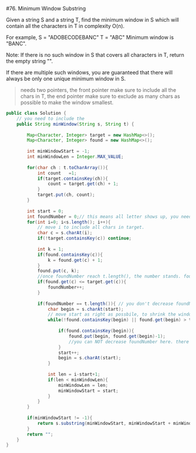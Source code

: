 #76. Minimum Window Substring  

Given a string S and a string T, find the minimum window in S which will contain all the characters in T in complexity O(n).

For example,
S = "ADOBECODEBANC"
T = "ABC"
Minimum window is "BANC".

Note:
If there is no such window in S that covers all characters in T, return the empty string "".

If there are multiple such windows, you are guaranteed that there will always be only one unique minimum window in S.


> needs two pointers, the front pointer make sure to include all the chars in T, the end pointer make sure to exclude as many chars as possible to make the window smallest.


```java
public class Solution {
    // you need to include the 
    public String minWindow(String s, String t) {
        
        Map<Character, Integer> target = new HashMap<>();
        Map<Character, Integer> found = new HashMap<>();
        
        int minWindowStart = -1;
        int minWindowLen = Integer.MAX_VALUE;
        
        for(char ch : t.toCharArray()){
            int count   =1;
            if(target.containsKey(ch)){
                count = target.get(ch) + 1;
            }
            target.put(ch, count);
        }
        
        int start = 0;
        int foundNumber = 0;// this means all letter shows up, you need to shrink window when possible.
        for(int i=0; i<s.length(); i++){
            // move i to include all chars in target.
            char c = s.charAt(i);
            if(!target.containsKey(c)) continue;
            
            int k = 1;
            if(found.containsKey(c)){
                k = found.get(c) + 1;
            }
            found.put(c, k);
            //once foundNumber reach t.length(), the number stands. found.get(c) will be updated in the next block
            if(found.get(c) <= target.get(c)){
                foundNumber++;
            }
            
            if(foundNumber == t.length()){ // you don't decrease foundNumber after you found require the number of chars.
                char begin = s.charAt(start);
                // move start as right as possbile, to shrink the window size.
                while(!found.containsKey(begin) || found.get(begin) > target.get(begin)){
                    
                    if(found.containsKey(begin)){
                        found.put(begin, found.get(begin)-1);
                        //you can NOT decrease foundNumber here. there is no go back for foundNumber.
                    }
                    start++;
                    begin = s.charAt(start);
                }
                
                int len = i-start+1;
                if(len < minWindowLen){
                    minWindowLen = len;
                    minWindowStart = start;
                }
            }
        }
        
        if(minWindowStart != -1){
            return s.substring(minWindowStart, minWindowStart + minWindowLen);
        }
        return "";
    }
}
```